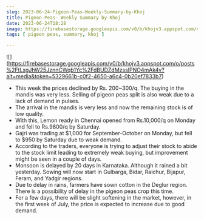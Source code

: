 ```yaml
---
slug: 2023-06-24-Pigeon-Peas-Weekly-Summary-by-Khoj
title: Pigeon Peas- Weekly Summary by Khoj
date: 2023-06-24T18:28
image: https://firebasestorage.googleapis.com/v0/b/khojv3.appspot.com/o/posts%2FtLxgJhW25JznnCWqb1Yc%2FdBUDZdMzssIPNO4mAk4v?alt=media&token=5329661b-c0f2-4650-a6c4-0b20ef7833b7
tags: [ pigeon peas, summary, khoj ]

---
```


![] (https://firebasestorage.googleapis.com/v0/b/khojv3.appspot.com/o/posts%2FtLxgJhW25JznnCWqb1Yc%2FdBUDZdMzssIPNO4mAk4v?alt=media&token=5329661b-c0f2-4650-a6c4-0b20ef7833b7)
- This week the prices declined by Rs. 200~300/q. The buying in the mandis was very less. Selling of pigeon peas split is also weak due to a lack of demand in pulses.
- The arrival in the mandis is very less and now the remaining stock is of low quality.
- With this, Lemon ready in Chennai opened from Rs.10,000/q on Monday and fell to Rs.9800/q by Saturday.
- Gajri was trading at $1,000 for September-October on Monday, but fell to $950 by Saturday due to weak demand.
- According to the traders, everyone is trying to adjust their stock to abide to the stock limit leading to extremely weak buying, but improvement might be seen in a couple of days.
- Monsoon is delayed by 20 days in Karnataka. Although it rained a bit yesterday. Sowing will now start in Gulbarga, Bidar, Raichur, Bijapur, Feram, and Yadgir regions.
- Due to delay in rains, farmers have sown cotton in the Deglur region. There is a possibility of delay in the pigeon peas crop this time.
- For a few days, there will be slight softening in the market, however, in the first week of July, the price is expected to increase due to good demand.
